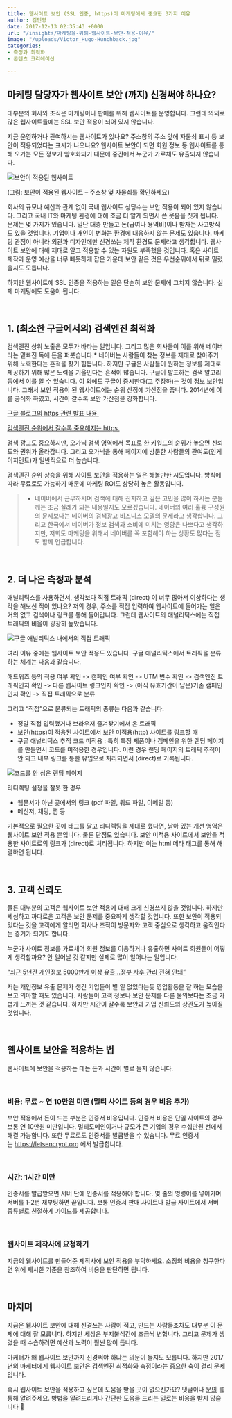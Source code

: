 ```yaml
---
title: 웹사이트 보안 (SSL 인증, https)이 마케팅에서 중요한 3가지 이유
author: 김민영
date: 2017-12-13 02:35:43 +0000
url: "/insights/마케팅을-위해-웹사이트-보안-적용-이유/"
image: "/uploads/Victor_Hugo-Hunchback.jpg"
categories:
- 측정과 최적화
- 콘텐츠 크리에이션

---
```

## 마케팅 담당자가 웹사이트 보안 (까지) 신경써야 하나요?

대부분의 회사와 조직은 마케팅이나 판매를 위해 웹사이트를 운영합니다. 그런데 의외로 많은 웹사이트들에는 SSL 보안 적용이 되어 있지 않습니다.

지금 운영하거나 관여하시는 웹사이트가 있나요? 주소창의 주소 앞에 자물쇠 표시 등 보안이 적용되었다는 표시가 나오나요? 웹사이트 보안이 되면 회원 정보 등 웹사이트를 통해 오가는 모든 정보가 암호화되기 때문에 중간에서 누군가 가로채도 유출되지 않습니다.

![보안이 적용된 웹사이트](https://s3-ap-northeast-2.amazonaws.com/ballast-website-images/wp-content/uploads/2017/12/13113056/ssl_site.png "보안이 적용된 웹사이트 – 주소창 옆 자물쇠를 확인하세요")

\(그림: 보안이 적용된 웹사이트 – 주소창 옆 자물쇠를 확인하세요)

회사의 규모나 예산과 관계 없이 국내 웹사이트 상당수는 보안 적용이 되어 있지 않습니다. 그리고 국내 IT와 마케팅 환경에 대해 조금 더 알게 되면서 쓴 웃음을 짓게 됩니다. 문제는 몇 가지가 있습니다. 일단 대충 만들고 돈(급여나 용역비)이나 받자는 사고방식도 있을 것입니다. 기업이나 개인이 변화는 환경에 대응하지 않는 문제도 있습니다. 마케팅 관점이 아니라 외관과 디자인에만 신경쓰는 제작 환경도 문제라고 생각합니다. 웹사이트 보안에 대해 제대로 알고 적용할 수 있는 자원도 부족했을 것입니다. 혹은 사이트 제작과 운영 예산을 너무 빠듯하게 잡은 가운데 보안 같은 것은 우선순위에서 뒤로 밀렸을지도 모릅니다.

하지만 웹사이트에 SSL 인증을 적용하는 일은 단순히 보안 문제에 그치지 않습니다. 실제 마케팅에도 도움이 됩니다.

&nbsp;
## 1. (최소한 구글에서의) 검색엔진 최적화

검색엔진 상위 노출은 모두가 바라는 일입니다. 그리고 많은 회사들이 이를 위해 네이버라는 밑빠진 독에 돈을 퍼붓습니다.\* 네이버는 사람들이 찾는 정보를 제대로 찾아주기 위해 노력한다는 흔적을 찾기 힘듭니다. 하지만 구글은 사람들이 원하는 정보를 제대로 제공하기 위해 많은 노력을 기울인다는 흔적이 많습니다. 구글이 발표하는 검색 알고리듬에서 이를 알 수 있습니다. 이 외에도 구글이 중시한다(고 주장하)는 것이 정보 보안입니다. 그래서 보안 적용이 된 웹사이트에는 순위 산정에 가산점을 줍니다. 2014년에 이를 공식화 하였고, 시간이 갈수록 보안 가산점을 강화합니다.

[구글 블로그의 https 관련 발표 내용 ](https://webmasters.googleblog.com/2014/08/https-as-ranking-signal.html)

[검색엔진 순위에서 갈수록 중요해지는 https ](https://www.sangfroidwebdesign.com/search-engine-optimization-seo/google-https-ranking/)

검색 광고도 중요하지만, 오가닉 검색 영역에서 목표로 한 키워드의 순위가 높으면 신뢰도와 권위가 올라갑니다. 그리고 오가닉을 통해 페이지에 방문한 사람들의 관여도(인게이지먼트)가 일반적으로 더 높습니다.

검색엔진 순위 상승을 위해 사이트 보안을 적용하는 일은 해볼만한 시도입니다. 방식에 따라 무료로도 가능하기 때문에 마케팅 ROI도 상당히 높은 활동입니다.

> * 네이버에서 근무하시며 검색에 대해 진지하고 깊은 고민을 많이 하시는 분들께는 조금 실례가 되는 내용일지도 모르겠습니다. 네이버의 여러 훌륭 구성원의 문제보다는 네이버의 검색광고 비즈니스 모델의 문제라고 생각합니다. 그리고 한국에서 네이버가 정보 검색과 소비에 미치는 영향은 나쁘다고 생각하지만, 저희도 마케팅을 위해서 네이버를 꼭 포함해야 하는 상황도 많다는 점도 함께 언급합니다.

&nbsp;
## 2. 더 나은 측정과 분석

애널리틱스를 사용하면서, 생각보다 직접 트래픽 (direct) 이 너무 많아서 이상하다는 생각을 해보신 적이 있나요? 저의 경우, 주소를 직접 입력하여 웹사이트에 들어가는 일은 거의 없고 검색이나 링크를 통해 들어갑니다. 그런데 웹사이트의 애널리틱스에는 직접 트래픽의 비율이 굉장히 높았습니다.

![구글 애널리틱스 내에서의 직접 트래픽](https://s3-ap-northeast-2.amazonaws.com/ballast-website-images/wp-content/uploads/2017/12/13112803/direct.png "구글 애널리틱스 내에서의 직접 트래픽")

여러 이유 중에는 웹사이트 보안 적용도 있습니다. 구글 애널리틱스에서 트래픽을 분류하는 체계는 다음과 같습니다.

애드워즈 등의 적용 여부 확인 -> 캠페인 여부 확인 -> UTM 변수 확인 -> 검색엔진 트래픽인지 확인 -> 다른 웹사이트 링크인지 확인 -> (아직 유효기간이 남은)기존 캠페인인지 확인 -> 직접 트래픽으로 분류

그리고 “직접”으로 분류되는 트래픽의 종류는 다음과 같습니다.

* 정말 직접 입력했거나 브라우저 즐겨찾기에서 온 트래픽
* 보안(https)이 적용된 사이트에서 보안 미적용(http) 사이트를 링크할 때
* 구글 애널리틱스 추적 코드 미적용 : 특히 특정 제품이나 캠페인을 위한 랜딩 페이지를 만들면서 코드를 미적용한 경우입니다. 이런 경우 랜딩 페이지의 트래픽 추적이 안 되고 내부 링크를 통한 유입으로 처리되면서 (direct)로 기록됩니다.

![코드를 안 심은 랜딩 페이지](https://s3-ap-northeast-2.amazonaws.com/ballast-website-images/wp-content/uploads/2017/12/13112936/humanvsGA.png "마케터의 생각과 구글 애널리틱스의 이해 차이")

리디렉팅 설정을 잘못 한 경우

* 웹문서가 아닌 곳에서의 링크 (pdf 파일, 워드 파일, 이메일 등)
* 메신저, 채팅, 앱 등

기본적으로 필요한 곳에 태그를 달고 리디렉팅을 제대로 했다면, 남아 있는 개선 영역은 웹사이트 보안 적용 뿐입니다. 물론 단점도 있습니다. 보안 미적용 사이트에서 보안을 적용한 사이트로의 링크가 (direct)로 처리됩니다. 하지만 이는 html 메타 태그를 통해 해결하면 됩니다.

&nbsp;
## 3. 고객 신뢰도

물론 대부분의 고객은 웹사이트 보안 적용에 대해 크게 신경쓰지 않을 것입니다. 하지만 세심하고 까다로운 고객은 보안 문제를 중요하게 생각할 것입니다. 또한 보안이 적용되었다는 것을 고객에게 알리면 회사나 조직이 방문자와 고객 중심으로 생각하고 움직인다는 증거가 되기도 합니다.

누군가 사이트 정보를 가로채어 회원 정보를 이용하거나 유출하면 사이트 회원들이 어떻게 생각할까요? 안 일어날 것 같지만 실제로 많이 일어나는 일입니다.

[“최근 5년간 개인정보 5000만개 이상 유출…정부 사후 관리 전혀 안돼”](biz.chosun.com/site/data/html_dir/2017/10/02/2017100200605.html)

저는 개인정보 유출 문제가 생긴 기업들이 별 일 없었다는듯 영업활동을 잘 하는 모습을 보고 의아할 때도 있습니다. 사람들이 고객 정보나 보안 문제를 다른 물의보다는 조금 가볍게 느끼는 것 같습니다. 하지만 시간이 갈수록 보안과 기업 신뢰도의 상관도가 높아질 것입니다.

&nbsp;
## 웹사이트 보안을 적용하는 법

웹사이트에 보안을 적용하는 데는 돈과 시간이 별로 들지 않습니다.

&nbsp;
### 비용: 무료 \~ 연 10만원 미만 (멀티 사이트 등의 경우 비용 추가)

보안 적용에서 돈이 드는 부분은 인증서 비용입니다. 인증서 비용은 단일 사이트의 경우 보통 연 10만원 미만입니다. 멀티도메인이거나 규모가 큰 기업의 경우 수십만원 선에서 해결 가능합니다. 또한 무료로도 인증서를 발급받을 수 있습니다. 무료 인증서는 https://letsencrypt.org 에서 발급합니다.

&nbsp;
### 시간: 1시간 미만

인증서를 발급받으면 서버 단에 인증서를 적용해야 합니다. 몇 줄의 명령어를 넣어가며 서버를 1-2번 재부팅하면 끝입니다. 보통 인증서 판매 사이트나 발급 사이트에서 서버 종류별로 친절하게 가이드를 제공합니다.

&nbsp;
### 웹사이트 제작사에 요청하기

지금의 웹사이트를 만들어준 제작사에 보안 적용을 부탁하세요. 소정의 비용을 청구한다면 위에 제시한 기준을 참조하여 비용을 판단하면 됩니다.

&nbsp;
## 마치며

지금은 웹사이트 보안에 대해 신경쓰는 사람이 적고, 만드는 사람들조차도 대부분 이 문제에 대해 잘 모릅니다. 하지만 세상은 부지불식간에 조금씩 변합니다. 그리고 문제가 생겼을 때 수습하려면 예산과 노력이 훨씬 많이 듭니다.

마케터가 왜 웹사이트 보안까지 신경써야 하냐는 의문이 들지도 모릅니다. 하지만 2017년의 마케터에게 웹사이트 보안은 검색엔진 최적화와 측정이라는 중요한 축이 걸리 문제입니다.

혹시 웹사이트 보안을 적용하고 싶은데 도움을 받을 곳이 없으신가요? 댓글이나 [문의](/contact) 를 통해 알려주세요. 방법을 알려드리거나 간단한 도움을 드리는 일로는 비용을 받지 않습니다 🙂